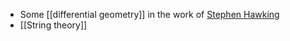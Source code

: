 - Some [[differential geometry]] in the work of [Stephen Hawking](Stephen%20Hawking.md)
- [[String theory]]